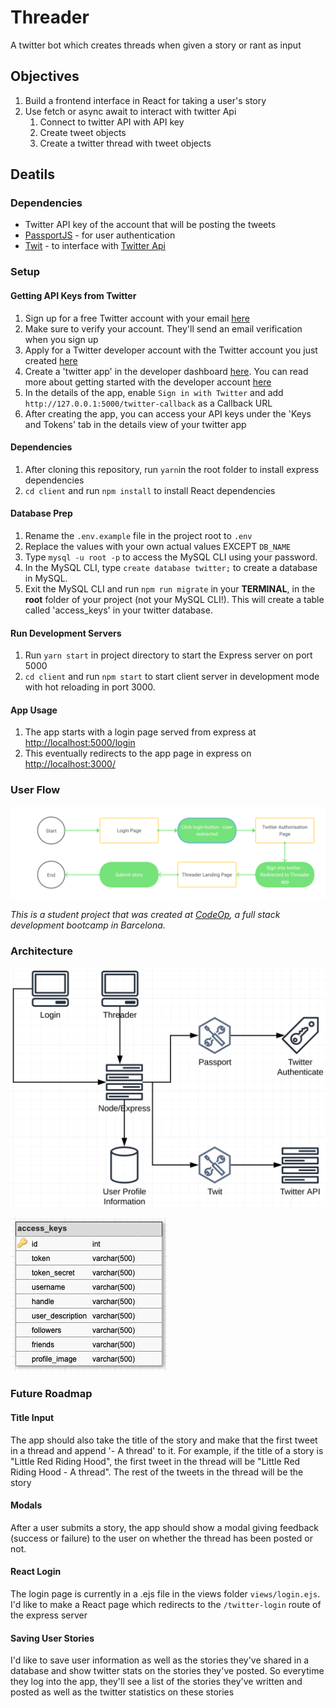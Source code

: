 # Threader

A twitter bot which creates threads when given a story or rant as input

## Objectives

1. Build a frontend interface in React for taking a user's story
1. Use fetch or async await to interact with twitter Api
   1. Connect to twitter API with API key
   1. Create tweet objects
   1. Create a twitter thread with tweet objects

## Deatils

### Dependencies

- Twitter API key of the account that will be posting the tweets
- [PassportJS](<http://www.passportjs.org/>) - for user authentication
- [Twit](<https://www.npmjs.com/package/twit>) - to interface with [Twitter Api](<https://developer.twitter.com/en>)

### Setup

#### Getting API Keys from Twitter

1. Sign up for a free Twitter account with your email [here](<https://twitter.com/i/flow/signup>)
2. Make sure to verify your account. They'll send an email verification when you sign up
3. Apply for a Twitter developer account with the Twitter account you just created [here](https://developer.twitter.com/en)
4. Create a 'twitter app' in the developer dashboard [here](https://developer.twitter.com/en/apps). You can read more about getting started with the developer account [here](https://developer.twitter.com/en/account/get-started)
5. In the details of the app, enable `Sign in with Twitter` and add `http://127.0.0.1:5000/twitter-callback` as a Callback URL
6. After creating the app, you can access your API keys under the 'Keys and Tokens' tab in the details view of your twitter app

#### Dependencies

1. After cloning this repository, run `yarn`in the root folder to install express dependencies
2. `cd client` and run `npm install` to install React dependencies

#### Database Prep

1. Rename the `.env.example` file in the project root to `.env`
2. Replace the values with your own actual values EXCEPT `DB_NAME`
3. Type `mysql -u root -p` to access the MySQL CLI using your password.
4. In the MySQL CLI, type `create database twitter;` to create a database in MySQL.
5. Exit the MySQL CLI and run `npm run migrate` in your **TERMINAL**, in the **root** folder of your project (not your MySQL CLI!). This will create a table called 'access_keys' in your twitter database.

#### Run Development Servers

1. Run `yarn start` in project directory to start the Express server on port 5000
2. `cd client` and run `npm start` to start client server in development mode with hot reloading in port 3000.

#### App Usage

1. The app starts with a login page served from express at <http://localhost:5000/login>
2. This eventually redirects to the app page in express on <http://localhost:3000/>

### User Flow

![Threader User Flow Diagram](user_flow.svg)

_This is a student project that was created at [CodeOp](http://CodeOp.tech), a full stack development bootcamp in Barcelona._

### Architecture

![Application Structure](architecture.png)

![Application Database](database.jpg)

### Future Roadmap

#### Title Input

The app should also take the title of the story and make that the first tweet in a thread and append '- A thread' to it. For example, if the title of a story is "Little Red Riding Hood", the first tweet in the thread will be "Little Red Riding Hood - A thread". The rest of the tweets in the thread will be the story

#### Modals

After a user submits a story, the app should show a modal giving feedback (success or failure) to the user on whether the thread has been posted or not.

#### React Login

The login page is currently in a .ejs file in the views folder `views/login.ejs`. I'd like to make a React page which redirects to the `/twitter-login` route of the express server

#### Saving User Stories

I'd like to save user information as well as the stories they've shared in a database and show twitter stats on the stories they've posted. So everytime they log into the app, they'll see a list of the stories they've written and posted as well as the twitter statistics on these stories

